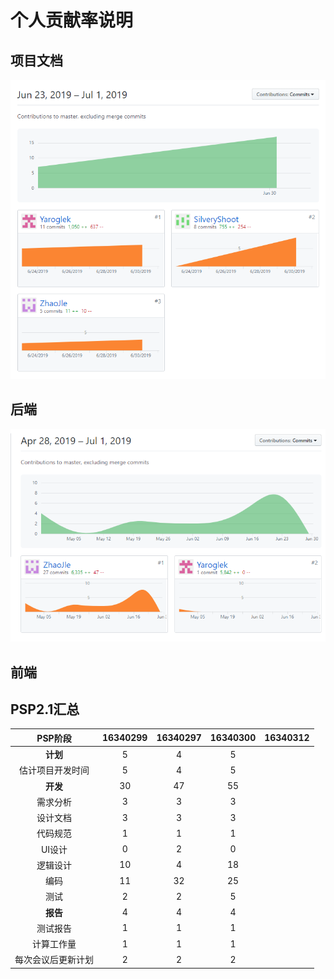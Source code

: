 # 个人贡献率说明
## 项目文档
![](../image/X6.1.png)

## 后端
![](../image/X6.2.png)

## 前端

## PSP2.1汇总
| PSP阶段 | 16340299 | 16340297 | 16340300 | 16340312 |
| :--: | :-----: | :-----: | :----: | :----: |
| **计划** | 5 | 4 | 5 |
| 估计项目开发时间 | 5 | 4 | 5 |
| **开发** | 30 | 47 | 55 |
| 需求分析 | 3 | 3 | 3 |
| 设计文档 | 3 | 3 | 3 |
| 代码规范 | 1 | 1 | 1 |
| UI设计 | 0 | 2 | 0 |
| 逻辑设计 | 10 | 4 | 18 |
| 编码 | 11 | 32 | 25 |
| 测试 | 2 | 2 | 5 |
| **报告** | 4 | 4 | 4 |
| 测试报告 | 1 | 1 | 1 |
| 计算工作量 | 1 | 1 | 1 |
| 每次会议后更新计划 | 2 | 2 | 2 |